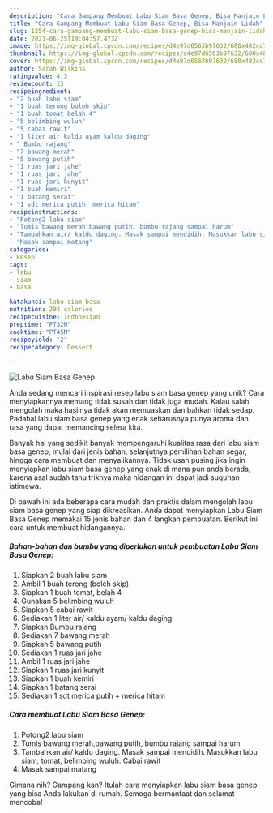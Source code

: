 ```yaml
---
description: "Cara Gampang Membuat Labu Siam Basa Genep, Bisa Manjain Lidah"
title: "Cara Gampang Membuat Labu Siam Basa Genep, Bisa Manjain Lidah"
slug: 1254-cara-gampang-membuat-labu-siam-basa-genep-bisa-manjain-lidah
date: 2021-06-25T19:04:57.473Z
image: https://img-global.cpcdn.com/recipes/d4e97d6563b97632/680x482cq70/labu-siam-basa-genep-foto-resep-utama.jpg
thumbnail: https://img-global.cpcdn.com/recipes/d4e97d6563b97632/680x482cq70/labu-siam-basa-genep-foto-resep-utama.jpg
cover: https://img-global.cpcdn.com/recipes/d4e97d6563b97632/680x482cq70/labu-siam-basa-genep-foto-resep-utama.jpg
author: Sarah Wilkins
ratingvalue: 4.3
reviewcount: 15
recipeingredient:
- "2 buah labu siam"
- "1 buah terong boleh skip"
- "1 buah tomat belah 4"
- "5 belimbing wuluh"
- "5 cabai rawit"
- "1 liter air kaldu ayam kaldu daging"
- " Bumbu rajang"
- "7 bawang merah"
- "5 bawang putih"
- "1 ruas jari jahe"
- "1 ruas jari jahe"
- "1 ruas jari kunyit"
- "1 buah kemiri"
- "1 batang serai"
- "1 sdt merica putih  merica hitam"
recipeinstructions:
- "Potong2 labu siam"
- "Tumis bawang merah,bawang putih, bumbu rajang sampai harum"
- "Tambahkan air/ kaldu daging. Masak sampai mendidih. Masukkan labu siam, tomat, belimbing wuluh. Cabai rawit"
- "Masak sampai matang"
categories:
- Resep
tags:
- labu
- siam
- basa

katakunci: labu siam basa 
nutrition: 294 calories
recipecuisine: Indonesian
preptime: "PT32M"
cooktime: "PT45M"
recipeyield: "2"
recipecategory: Dessert

---
```



![Labu Siam Basa Genep](https://img-global.cpcdn.com/recipes/d4e97d6563b97632/680x482cq70/labu-siam-basa-genep-foto-resep-utama.jpg)

Anda sedang mencari inspirasi resep labu siam basa genep yang unik? Cara menyiapkannya memang tidak susah dan tidak juga mudah. Kalau salah mengolah maka hasilnya tidak akan memuaskan dan bahkan tidak sedap. Padahal labu siam basa genep yang enak seharusnya punya aroma dan rasa yang dapat memancing selera kita.

Banyak hal yang sedikit banyak mempengaruhi kualitas rasa dari labu siam basa genep, mulai dari jenis bahan, selanjutnya pemilihan bahan segar, hingga cara membuat dan menyajikannya. Tidak usah pusing jika ingin menyiapkan labu siam basa genep yang enak di mana pun anda berada, karena asal sudah tahu triknya maka hidangan ini dapat jadi suguhan istimewa.




Di bawah ini ada beberapa cara mudah dan praktis dalam mengolah labu siam basa genep yang siap dikreasikan. Anda dapat menyiapkan Labu Siam Basa Genep memakai 15 jenis bahan dan 4 langkah pembuatan. Berikut ini cara untuk membuat hidangannya.

<!--inarticleads1-->

##### Bahan-bahan dan bumbu yang diperlukan untuk pembuatan Labu Siam Basa Genep:

1. Siapkan 2 buah labu siam
1. Ambil 1 buah terong (boleh skip)
1. Siapkan 1 buah tomat, belah 4
1. Gunakan 5 belimbing wuluh
1. Siapkan 5 cabai rawit
1. Sediakan 1 liter air/ kaldu ayam/ kaldu daging
1. Siapkan  Bumbu rajang
1. Sediakan 7 bawang merah
1. Siapkan 5 bawang putih
1. Sediakan 1 ruas jari jahe
1. Ambil 1 ruas jari jahe
1. Siapkan 1 ruas jari kunyit
1. Siapkan 1 buah kemiri
1. Siapkan 1 batang serai
1. Sediakan 1 sdt merica putih + merica hitam




<!--inarticleads2-->

##### Cara membuat Labu Siam Basa Genep:

1. Potong2 labu siam
1. Tumis bawang merah,bawang putih, bumbu rajang sampai harum
1. Tambahkan air/ kaldu daging. Masak sampai mendidih. Masukkan labu siam, tomat, belimbing wuluh. Cabai rawit
1. Masak sampai matang




Gimana nih? Gampang kan? Itulah cara menyiapkan labu siam basa genep yang bisa Anda lakukan di rumah. Semoga bermanfaat dan selamat mencoba!
